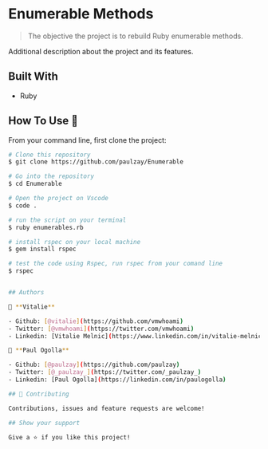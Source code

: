 # Enumerable Methods

> The objective the project is to rebuild Ruby enumerable methods.

Additional description about the project and its features.

## Built With

- Ruby

## How To Use 🔧

From your command line, first clone the project:

```bash
# Clone this repository
$ git clone https://github.com/paulzay/Enumerable

# Go into the repository
$ cd Enumerable

# Open the project on Vscode
$ code .

# run the script on your terminal
$ ruby enumerables.rb

# install rspec on your local machine 
$ gem install rspec

# test the code using Rspec, run rspec from your comand line
$ rspec


## Authors

👤 **Vitalie**

- Github: [@vitalie](https://github.com/vmwhoami)
- Twitter: [@vmwhoami](https://twitter.com/vmwhoami)
- Linkedin: [Vitalie Melnic](https://www.linkedin.com/in/vitalie-melnic-5802198a/)

👤 **Paul Ogolla**

- Github: [@paulzay](https://github.com/paulzay)
- Twitter: [@_paulzay_](https://twitter.com/_paulzay_)
- Linkedin: [Paul Ogolla](https://linkedin.com/in/paulogolla)

## 🤝 Contributing

Contributions, issues and feature requests are welcome!

## Show your support

Give a ⭐️ if you like this project!

```

```
